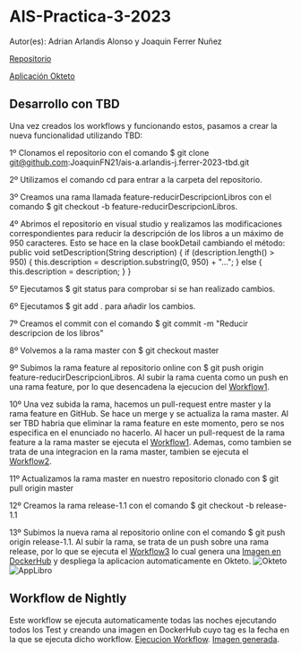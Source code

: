 # AIS-Practica-3-2023

Autor(es): Adrian Arlandis Alonso y Joaquin Ferrer Nuñez

[Repositorio](https://github.com/JoaquinFN21/ais-a.arlandis-j.ferrer-2023-tbd)

[Aplicación Okteto](https://books-reviewer-tbd-joaquinfn21.cloud.okteto.net/)

## Desarrollo con TBD

Una vez creados los workflows y funcionando estos, pasamos a crear la nueva funcionalidad utilizando TBD:

1º Clonamos el repositorio con el comando $ git clone git@github.com:JoaquinFN21/ais-a.arlandis-j.ferrer-2023-tbd.git

2º Utilizamos el comando cd para entrar a la carpeta del repositorio.

3º Creamos una rama llamada feature-reducirDescripcionLibros con el comando $ git checkout -b feature-reducirDescripcionLibros.

4º Abrimos el repositorio en visual studio y realizamos las modificaciones correspondientes para reducir la descripción de los libros a un máximo de 950               caracteres. Esto se hace en la clase bookDetail cambiando el método:
   public void setDescription(String description) {
        if (description.length() > 950) {
            this.description = description.substring(0, 950) + "...";
        } else {
            this.description = description;
        }
    }
    
5º Ejecutamos $ git status para comprobar si se han realizado cambios.

6º Ejecutamos $ git add . para añadir los cambios.

7º Creamos el commit con el comando $ git commit -m "Reducir descripcion de los libros"

8º Volvemos a la rama master con $ git checkout master

9º Subimos la rama feature al repositorio online con $ git push origin feature-reducirDescripcionLibros. Al subir la rama cuenta como un push en una rama feature, 
   por lo que desencadena la ejecucion del [Workflow1](https://github.com/JoaquinFN21/ais-a.arlandis-j.ferrer-2023-tbd/actions/runs/5336335801).

10º Una vez subida la rama, hacemos un pull-request entre master y la rama feature en GitHub. Se hace un merge y se actualiza la rama master. Al ser TBD habria que     eliminar la rama feature en este momento, pero se nos especifica en el enunciado no hacerlo. Al hacer un pull-request de la rama feature a la rama master se        ejecuta el [Workflow1](https://github.com/JoaquinFN21/ais-a.arlandis-j.ferrer-2023-tbd/actions/runs/5336344126). Ademas, como tambien se trata de una               integracion en la rama master, tambien se ejecuta el [Workflow2](https://github.com/JoaquinFN21/ais-a.arlandis-j.ferrer-2023-tbd/actions/runs/5336346659).

11º Actualizamos la rama master en nuestro repositorio clonado con $ git pull origin master

12º Creamos la rama release-1.1 con el comando $ git checkout -b release-1.1

13º Subimos la nueva rama al repositorio online con el comando $ git push origin release-1.1. Al subir la rama, se trata de un push sobre una rama release, por lo que se ejecuta el [Workflow3](https://github.com/JoaquinFN21/ais-a.arlandis-j.ferrer-2023-tbd/actions/runs/5336361627) lo cual genera una [Imagen en DockerHub](https://hub.docker.com/layers/repo2001/books-reviewer/b29015ddef9b15b47ce9e270c752b1b168f58d07/images/sha256-2b3c261f24b69d064e7b0bd45ff23aeaf3636de3f5fb36041e6ee36ecd17b1f4?context=explore) y despliega la aplicacion automaticamente en Okteto.
![Okteto](https://github.com/JoaquinFN21/ais-a.arlandis-j.ferrer-2023-tbd/assets/120312771/dd330459-c0db-4847-8217-a7c04a787a76)
![AppLibro](https://github.com/JoaquinFN21/ais-a.arlandis-j.ferrer-2023-tbd/assets/120312771/4120619c-85a1-4baa-8c3b-a3baf816fec1)

## Workflow de Nightly
Este workflow se ejecuta automaticamente todas las noches ejecutando todos los Test y creando una imagen en DockerHub cuyo tag es la fecha en la que se ejecuta dicho workflow.
[Ejecucion Workflow](https://github.com/JoaquinFN21/ais-a.arlandis-j.ferrer-2023-tbd/actions/runs/5340575016).
[Imagen generada](https://hub.docker.com/layers/repo2001/books-reviewer/dev-20230622.012523/images/sha256-2b3c261f24b69d064e7b0bd45ff23aeaf3636de3f5fb36041e6ee36ecd17b1f4?context=explore).
